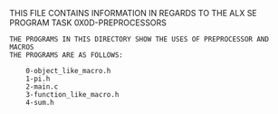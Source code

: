 THIS FILE CONTAINS INFORMATION IN REGARDS TO THE ALX SE PROGRAM TASK 0X0D-PREPROCESSORS

	THE PROGRAMS IN THIS DIRECTORY SHOW THE USES OF PREPROCESSOR AND MACROS
	THE PROGRAMS ARE AS FOLLOWS:

		0-object_like_macro.h
		1-pi.h
		2-main.c
		3-function_like_macro.h
		4-sum.h

